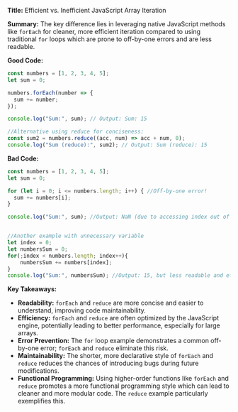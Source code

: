 **Title:** Efficient vs. Inefficient JavaScript Array Iteration

**Summary:**  The key difference lies in leveraging native JavaScript methods like `forEach` for cleaner, more efficient iteration compared to using traditional `for` loops which are prone to off-by-one errors and are less readable.

**Good Code:**

```javascript
const numbers = [1, 2, 3, 4, 5];
let sum = 0;

numbers.forEach(number => {
  sum += number;
});

console.log("Sum:", sum); // Output: Sum: 15

//Alternative using reduce for conciseness:
const sum2 = numbers.reduce((acc, num) => acc + num, 0);
console.log("Sum (reduce):", sum2); // Output: Sum (reduce): 15

```

**Bad Code:**

```javascript
const numbers = [1, 2, 3, 4, 5];
let sum = 0;

for (let i = 0; i <= numbers.length; i++) { //Off-by-one error!
  sum += numbers[i]; 
}

console.log("Sum:", sum); //Output: NaN (due to accessing index out of bounds)


//Another example with unnecessary variable
let index = 0;
let numbersSum = 0;
for(;index < numbers.length; index++){
    numbersSum += numbers[index];
}
console.log("Sum:", numbersSum); //Output: 15, but less readable and efficient
```


**Key Takeaways:**

* **Readability:** `forEach` and `reduce` are more concise and easier to understand, improving code maintainability.
* **Efficiency:**  `forEach` and `reduce` are often optimized by the JavaScript engine, potentially leading to better performance, especially for large arrays.
* **Error Prevention:**  The `for` loop example demonstrates a common off-by-one error;  `forEach` and `reduce` eliminate this risk.
* **Maintainability:**  The shorter, more declarative style of `forEach` and `reduce` reduces the chances of introducing bugs during future modifications.
* **Functional Programming:** Using higher-order functions like `forEach` and `reduce` promotes a more functional programming style which can lead to cleaner and more modular code.  The `reduce` example particularly exemplifies this.
